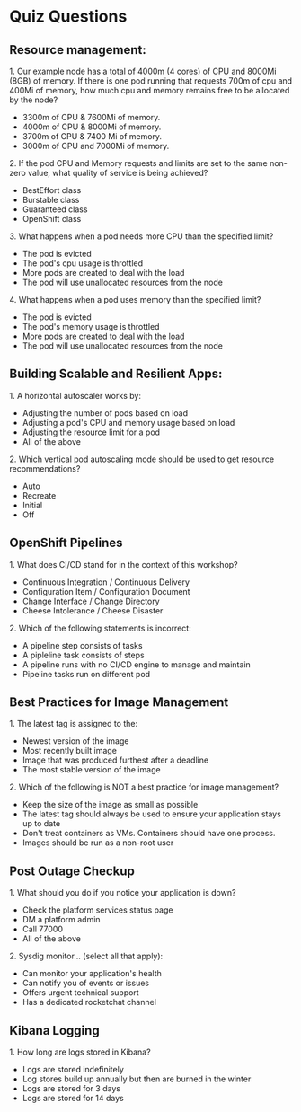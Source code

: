 # Quiz Questions

## Resource management:

1\. Our example node has a total of 4000m (4 cores) of CPU and 8000Mi (8GB) of memory. If there is one pod running that requests 700m of cpu and 400Mi of memory, how much cpu and memory remains free to be allocated by the node?  
  
- 3300m of CPU & 7600Mi of memory.  
- 4000m of CPU & 8000Mi of memory.  
- 3700m of CPU & 7400 Mi of memory.  
- 3000m of CPU and 7000Mi of memory.  
  
2\. If the pod CPU and Memory requests and limits are set to the same non-zero value, what quality of service is being achieved?  
  
- BestEffort class  
- Burstable class  
- Guaranteed class  
- OpenShift class  
  
3\. What happens when a pod needs more CPU than the specified limit?  
  
- The pod is evicted  
- The pod's cpu usage is throttled  
- More pods are created to deal with the load  
- The pod will use unallocated resources from the node  
  
4\. What happens when a pod uses memory than the specified limit?  
  
- The pod is evicted  
- The pod's memory usage is throttled  
-  More pods are created to deal with the load  
- The pod will use unallocated resources from the node

## Building Scalable and Resilient Apps:  
  
1\. A horizontal autoscaler works by:  
  
- Adjusting the number of pods based on load  
- Adjusting a pod's CPU and memory usage based on load  
- Adjusting the resource limit for a pod  
- All of the above  
  
2\. Which vertical pod autoscaling mode should be used to get resource recommendations?

- Auto
- Recreate
- Initial
- Off

## OpenShift Pipelines

1\. What does CI/CD stand for in the context of this workshop? 

- Continuous Integration / Continuous Delivery
- Configuration Item / Configuration Document
- Change Interface / Change Directory
- Cheese Intolerance / Cheese Disaster

2\. Which of the following statements is incorrect: 

- A pipeline step consists of tasks
- A pipleline task consists of steps
- A pipeline runs with no CI/CD engine to manage and maintain
- Pipeline tasks run on different pod 

## Best Practices for Image Management

1\. The latest tag is assigned to the: 

- Newest version of the image
- Most recently built image
- Image that was produced furthest after a deadline
- The most stable version of the image

2\. Which of the following is NOT a best practice for image management? 

- Keep the size of the image as small as possible
- The latest tag should always be used to ensure your application stays up to date
- Don't treat containers as VMs. Containers should have one process.
- Images should be run as a non-root user

## Post Outage Checkup

1\. What should you do if you notice your application is down? 

- Check the platform services status page
- DM a platform admin
- Call 77000
- All of the above

2\. Sysdig monitor... (select all that apply): 

- Can monitor your application's health
- Can notify you of events or issues
- Offers urgent technical support
- Has a dedicated rocketchat channel

## Kibana Logging

1\. How long are logs stored in Kibana? 

- Logs are stored indefinitely 
- Log stores build up annually but then are burned in the winter
- Logs are stored for 3 days 
- Logs are stored for 14 days



